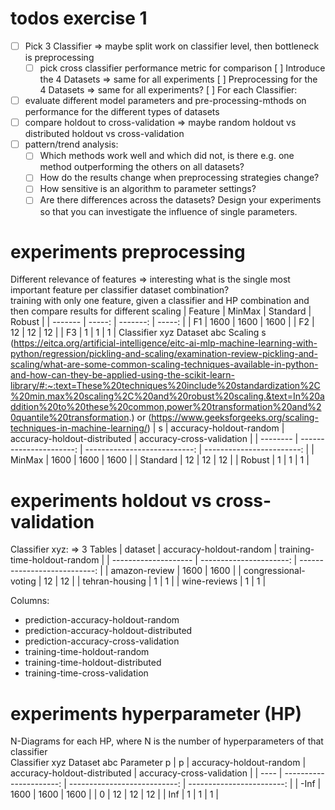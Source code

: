 # todos exercise 1
- [ ] Pick 3 Classifier => maybe split work on classifier level, then bottleneck is preprocessing
  - [ ] pick cross classifier performance metric for comparison
[ ] Introduce the 4 Datasets => same for all experiments
[ ] Preprocessing for the 4 Datasets => same for all experiments?
[ ] For each Classifier:
- [ ] evaluate different model parameters and pre-processing-mthods on performance for the different types of datasets
- [ ] compare holdout to cross-validation => maybe random holdout vs distributed holdout vs cross-validation
- [ ] pattern/trend analysis:
    - [ ] Which methods work well and which did not, is there e.g. one method outperforming the others on all datasets?
    - [ ] How do the results change when preprocessing strategies change? 
    - [ ] How sensitive is an algorithm to parameter settings?
    - [ ] Are there differences across the datasets? Design your experiments so that you can investigate the influence of single parameters.

# experiments preprocessing
Different relevance of features => interesting what is the single most important feature per classifier dataset combination? <br>
training with only one feature, given a classifier and HP combination and then compare results for different scaling
| Feature | MinMax | Standard | Robust |
| ------- | -----: | -------: | -----: |
| F1      |   1600 |     1600 |   1600 |
| F2      |     12 |       12 |     12 |
| F3      |      1 |        1 |      1 |
Classifier xyz Dataset abc Scaling s (https://eitca.org/artificial-intelligence/eitc-ai-mlp-machine-learning-with-python/regression/pickling-and-scaling/examination-review-pickling-and-scaling/what-are-some-common-scaling-techniques-available-in-python-and-how-can-they-be-applied-using-the-scikit-learn-library/#:~:text=These%20techniques%20include%20standardization%2C%20min,max%20scaling%2C%20and%20robust%20scaling.&text=In%20addition%20to%20these%20common,power%20transformation%20and%20quantile%20transformation.) or (https://www.geeksforgeeks.org/scaling-techniques-in-machine-learning/)
| s        | accuracy-holdout-random | accuracy-holdout-distributed | accuracy-cross-validation |
| -------- | ----------------------: | ---------------------------: | ------------------------: |
| MinMax   |                    1600 |                         1600 |                      1600 |
| Standard |                      12 |                           12 |                        12 |
| Robust   |                       1 |                            1 |                         1 |

# experiments holdout vs cross-validation
Classifier xyz: => 3 Tables
| dataset              | accuracy-holdout-random | training-time-holdout-random |
| -------------------- | ----------------------: | ---------------------------: |
| amazon-review        |                    1600 |                         1600 |
| congressional-voting |                      12 |                           12 |
| tehran-housing       |                       1 |                            1 |
| wine-reviews         |                       1 |                            1 |

Columns:
- prediction-accuracy-holdout-random
- prediction-accuracy-holdout-distributed
- prediction-accuracy-cross-validation
- training-time-holdout-random
- training-time-holdout-distributed
- training-time-cross-validation

# experiments hyperparameter (HP)
N-Diagrams for each HP, where N is the number of hyperparameters of that classifier <br>
Classifier xyz Dataset abc Parameter p
| p    | accuracy-holdout-random | accuracy-holdout-distributed | accuracy-cross-validation |
| ---- | ----------------------: | ---------------------------: | ------------------------: |
| -Inf |                    1600 |                         1600 |                      1600 |
| 0    |                      12 |                           12 |                        12 |
| Inf  |                       1 |                            1 |                         1 |


